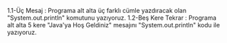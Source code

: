 1.1-Üç Mesaj :
Programa alt alta üç farklı cümle yazdıracak olan "System.out.println" komutunu yazıyoruz.
1.2-Beş Kere Tekrar :
Programa alt alta 5 kere "Java'ya Hoş Geldiniz" mesajını "System.out.println" kodu ile yazıyoruz.




